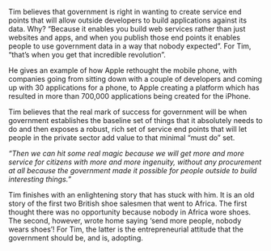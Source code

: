Tim believes that government is right in wanting to create service end points that will allow outside developers to build applications against its data. Why? “Because it enables you build web services rather than just websites and apps, and when you publish those end points it enables people to use government data in a way that nobody expected”. For Tim, “that’s when you get that incredible revolution”.

He gives an example of how Apple rethought the mobile phone, with companies going from sitting down with a couple of developers and coming up with 30 applications for a phone, to Apple creating a platform which has resulted in more than 700,000 applications being created for the iPhone.

Tim believes that the real mark of success for government will be when government establishes the baseline set of things that it absolutely needs to do and then exposes a robust, rich set of service end points that will let people in the private sector add value to that minimal “must do” set.

*“Then we can hit some real magic because we will get more and more service for citizens with more and more ingenuity, without any procurement at all because the government made it possible for people outside to build interesting things.”*

Tim finishes with an enlightening story that has stuck with him. It is an old story of the first two British shoe salesmen that went to Africa. The first thought there was no opportunity because nobody in Africa wore shoes. The second, however, wrote home saying ‘send more people, nobody wears shoes’! For Tim, the latter is the entrepreneurial attitude that the government should be, and is, adopting. 
